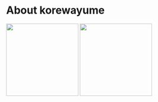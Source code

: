 # About korewayume

<div>
  <img align="center" height="195" src="https://github-readme-stats.vercel.app/api?username=korewayume&count_private=true&show_icons=true&repo=home" />
  <img align="center" height="195" src="https://github-readme-stats.vercel.app/api/top-langs/?username=korewayume&layout=compact" />
</div>

